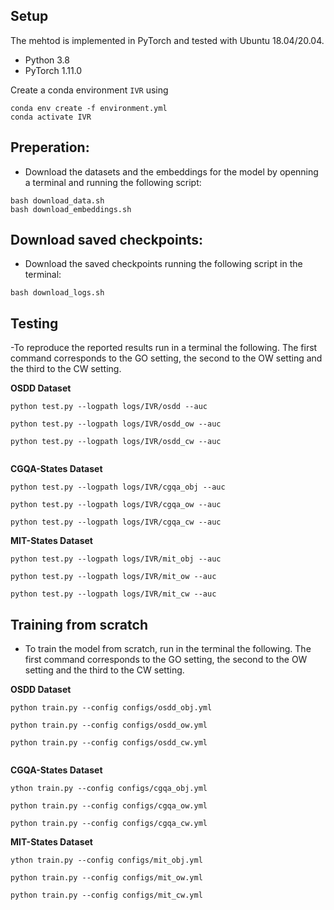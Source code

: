 
## Setup
The mehtod is implemented in PyTorch and tested with Ubuntu 18.04/20.04.

- Python 3.8
- PyTorch 1.11.0

Create a conda environment `IVR` using
```
conda env create -f environment.yml
conda activate IVR

```

## Preperation:
- Download the datasets and  the embeddings for the model by openning a terminal and running the following script:

```
bash download_data.sh
bash download_embeddings.sh

```

## Download saved checkpoints:
- Download the saved checkpoints running the following script in the terminal:

```
bash download_logs.sh

```


## Testing

-To reproduce the reported results  run in a terminal the following.
The first command corresponds to the GO setting, the second to the OW setting
and the third to the CW setting.

**OSDD  Dataset**

```
python test.py --logpath logs/IVR/osdd --auc 

python test.py --logpath logs/IVR/osdd_ow --auc 

python test.py --logpath logs/IVR/osdd_cw --auc 


```

**CGQA-States  Dataset**

```
python test.py --logpath logs/IVR/cgqa_obj --auc 

python test.py --logpath logs/IVR/cgqa_ow --auc 

python test.py --logpath logs/IVR/cgqa_cw --auc 
```

**MIT-States  Dataset**

```
python test.py --logpath logs/IVR/mit_obj --auc 

python test.py --logpath logs/IVR/mit_ow --auc 

python test.py --logpath logs/IVR/mit_cw --auc
```



## Training from scratch


- To train the model from scratch, run in the terminal the following.
The first command corresponds to the GO setting, the second to the OW setting
and the third to the CW setting.


**OSDD  Dataset**

```
python train.py --config configs/osdd_obj.yml

python train.py --config configs/osdd_ow.yml

python train.py --config configs/osdd_cw.yml


```

**CGQA-States  Dataset**

```
ython train.py --config configs/cgqa_obj.yml

python train.py --config configs/cgqa_ow.yml

python train.py --config configs/cgqa_cw.yml
```

**MIT-States  Dataset**

```
ython train.py --config configs/mit_obj.yml

python train.py --config configs/mit_ow.yml

python train.py --config configs/mit_cw.yml
```

